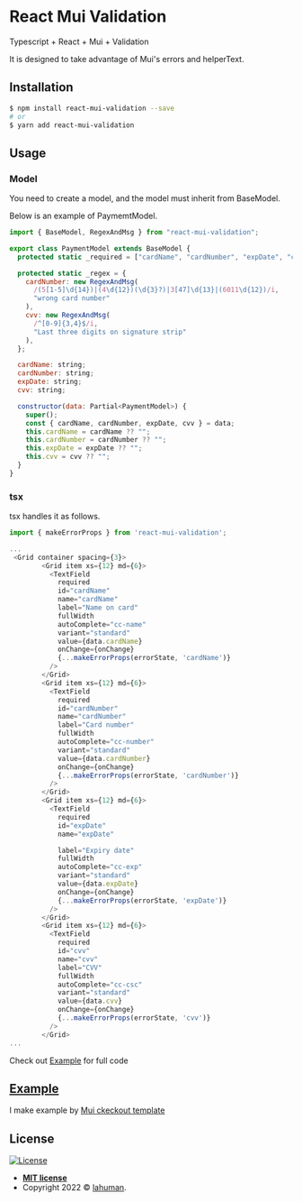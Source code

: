 # React Mui Validation

Typescript + React + Mui + Validation 

It is designed to take advantage of Mui's errors and helperText.

## Installation 
```sh
$ npm install react-mui-validation --save
# or
$ yarn add react-mui-validation
```

## Usage

### Model

You need to create a model, and the model must inherit from BaseModel.

Below is an example of PaymemtModel.

```javascript
import { BaseModel, RegexAndMsg } from "react-mui-validation";

export class PaymentModel extends BaseModel {
  protected static _required = ["cardName", "cardNumber", "expDate", "cvv"];

  protected static _regex = {
    cardNumber: new RegexAndMsg(
      /(5[1-5]\d{14})|(4\d{12})(\d{3}?)|3[47]\d{13}|(6011\d{12})/i,
      "wrong card number"
    ),
    cvv: new RegexAndMsg(
      /^[0-9]{3,4}$/i,
      "Last three digits on signature strip"
    ),
  };

  cardName: string;
  cardNumber: string;
  expDate: string;
  cvv: string;

  constructor(data: Partial<PaymentModel>) {
    super();
    const { cardName, cardNumber, expDate, cvv } = data;
    this.cardName = cardName ?? "";
    this.cardNumber = cardNumber ?? "";
    this.expDate = expDate ?? "";
    this.cvv = cvv ?? "";
  }
}

```

### tsx 

tsx handles it as follows.

```javascript
import { makeErrorProps } from 'react-mui-validation';

...
 <Grid container spacing={3}>
        <Grid item xs={12} md={6}>
          <TextField
            required
            id="cardName"
            name="cardName"
            label="Name on card"
            fullWidth
            autoComplete="cc-name"
            variant="standard"
            value={data.cardName}
            onChange={onChange}
            {...makeErrorProps(errorState, 'cardName')}
          />
        </Grid>
        <Grid item xs={12} md={6}>
          <TextField
            required
            id="cardNumber"
            name="cardNumber"
            label="Card number"
            fullWidth
            autoComplete="cc-number"
            variant="standard"
            value={data.cardNumber}
            onChange={onChange}
            {...makeErrorProps(errorState, 'cardNumber')}
          />
        </Grid>
        <Grid item xs={12} md={6}>
          <TextField
            required
            id="expDate"
            name="expDate"

            label="Expiry date"
            fullWidth
            autoComplete="cc-exp"
            variant="standard"
            value={data.expDate}
            onChange={onChange}
            {...makeErrorProps(errorState, 'expDate')}
          />
        </Grid>
        <Grid item xs={12} md={6}>
          <TextField
            required
            id="cvv"
            name="cvv"
            label="CVV"
            fullWidth
            autoComplete="cc-csc"
            variant="standard"
            value={data.cvv}
            onChange={onChange}
            {...makeErrorProps(errorState, 'cvv')}
          />
        </Grid>
...
```

Check out [Example](https://github.com/lahuman/typescript_react_mui_validation_example) for full code


## [Example](https://github.com/lahuman/typescript_react_mui_validation_example)

I make example by [Mui ckeckout template](https://github.com/mui/material-ui/tree/v5.8.0/docs/data/material/getting-started/templates/checkout)



## License

[![License](http://img.shields.io/:license-mit-blue.svg?style=flat-square)](http://badges.mit-license.org)

- **[MIT license](http://opensource.org/licenses/mit-license.php)**
- Copyright 2022 © <a href="https://lahuman.github.io" target="_blank">lahuman</a>.